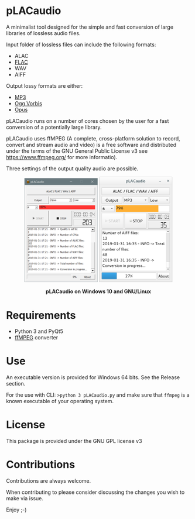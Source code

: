 # pLACaudio

A minimalist tool designed for the simple and fast conversion of large libraries of lossless audio files.

Input folder of lossless files can include the following formats:
- ALAC
- [FLAC](https://xiph.org/flac/)
- WAV
- AIFF

Output lossy formats are either:
- [MP3](http://lame.sourceforge.net/)
- [Ogg Vorbis](https://xiph.org/vorbis/)
- [Opus](http://opus-codec.org/)

pLACaudio runs on a number of cores chosen by the user for a fast conversion of a potentially large library.

pLACaudio uses ffMPEG (A complete, cross-platform solution to record, convert and stream audio and video) is a free software and distributed under the terms of the GNU General Public License v3 see https://www.ffmpeg.org/ for more informatio).

Three settings of the output quality audio are possible.

<p align="center">
  <img src="./img/Windows_win10.png" width="200"/>
  <img src="./img/Windows_linux.png" width="200"/>
</p>
<p align="center">
   <b>pLACaudio on Windows 10 and GNU/Linux</b>
</p>

Requirements
============

- Python 3 and PyQt5
- [ffMPEG](https://www.ffmpeg.org) converter

Use
===

An executable version is provided for Windows 64 bits. See the Release section.

For the use with CLI:
`>python 3 pLACaudio.py`
and make sure that `ffmpeg` is a known executable of your operating system.


License
=======

This package is provided under the GNU GPL license v3

Contributions
=============

Contributions are always welcome.

When contributing to please consider discussing the changes you wish to make via issue.

Enjoy ;-)
